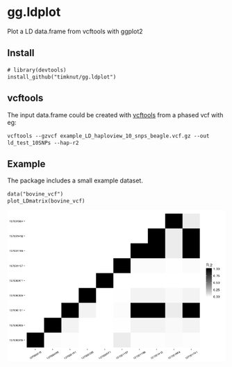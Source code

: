 # gg.ldplot
Plot a LD data.frame from vcftools with ggplot2

## Install
```{R}
# library(devtools)
install_github("timknut/gg.ldplot")
```

## vcftools
The input data.frame could be created with [vcftools](https://vcftools.github.io/index.html) from a phased vcf with eg:

```{sh}
vcftools --gzvcf example_LD_haploview_10_snps_beagle.vcf.gz --out ld_test_10SNPs --hap-r2
```

## Example
The package includes a small example dataset.

```{R}
data("bovine_vcf")
plot_LDmatrix(bovine_vcf)
```

![Example plot](/data/Rplot.png)

